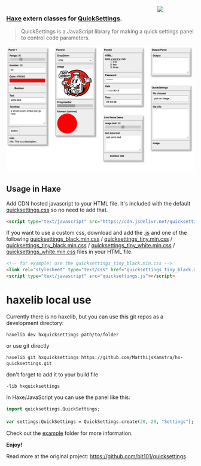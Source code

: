 <img src="https://cloud.githubusercontent.com/assets/576184/9329463/0559a0fe-45b2-11e5-8724-3a606419ecbf.png" width=100 align=right />

### [Haxe](http://haxe.org) extern classes for [QuickSettings](https://github.com/bit101/quicksettings).

 > QuickSettings is a JavaScript library for making a quick settings panel to control code parameters.

![](panels.png)

## Usage in Haxe

Add CDN hosted javascript to your HTML file. It's included with the default [quicksettings.css](https://raw.githubusercontent.com/bit101/quicksettings/master/quicksettings.min.css) so no need to add that.

```html
<script type="text/javascript" src="https://cdn.jsdelivr.net/quicksettings/latest/quicksettings.min.js"></script>
```

If you want to use a custom css, download and add the .[js](https://raw.githubusercontent.com/bit101/quicksettings/master/quicksettings.js) and one of the following [quicksettings_black.min.css](https://raw.githubusercontent.com/bit101/quicksettings/master/quicksettings_black.min.css) / [quicksettings_tiny.min.css](https://raw.githubusercontent.com/bit101/quicksettings/master/quicksettings_tiny.min.css) / [quicksettings_tiny_black.min.css](https://raw.githubusercontent.com/bit101/quicksettings/master/quicksettings_tiny_black.min.css) / [quicksettings_tiny_white.min.css](https://raw.githubusercontent.com/bit101/quicksettings/master/quicksettings_tiny_white.min.css) / [quicksettings_white.min.css](https://raw.githubusercontent.com/bit101/quicksettings/master/quicksettings_white.min.css) files in your HTML file.



```html
<!-- for example: use the quicksettings_tiny_black.min.css -->
<link rel="stylesheet" type="text/css" href="quicksettings_tiny_black.min.css">
<script type="text/javascript" src="quicksettings.js"></script>
```


# haxelib local use

Currently there is no haxelib, but you can use this git repos as a development directory:

```
haxelib dev hxquicksettings path/to/folder
```

or use git directly

```
haxelib git hxquicksettings https://github.com/MatthijsKamstra/hx-quicksettings.git
```

don't forget to add it to your build file

```
-lib hxquicksettings
```


In Haxe/JavaScript you can use the panel like this:
```haxe
import quicksettings.QuickSettings;

var settings:QuickSettings = QuickSettings.create(20, 20, "Settings");
```

Check out the [example](https://github.com/MatthijsKamstra/hx-quicksettings/blob/master/example/src/Main.hx) folder for more information.

**Enjoy!**

Read more at the original project: https://github.com/bit101/quicksettings
